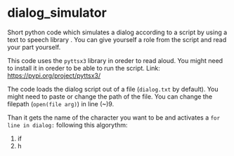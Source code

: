 # dialog_simulator
Short python code which simulates a dialog according to a script by using a text to speech library . You can give yourself a role from the script and read your part yourself.

This code uses the ```pyttsx3``` library in oreder to read aloud. You might need to install it in oreder to be able to run the script. Link: https://pypi.org/project/pyttsx3/
 
The code loads the dialog script out of a file (```dialog.txt``` by default). You might need to paste or change the path of the file. You can change the filepath (```open(file arg)```) in line (~)9.

Than it gets the name of the character you want to be and activates a ```for line in dialog:``` following this algorythm:

1. if
2. h
